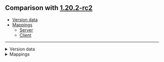 ## Comparison with [1.20.2-rc2](https://github.com/PixiGeko/Minecraft-generated-data/tree/1.20.2-rc2)

- [Version data](#version-data)
- [Mappings](#mappings)
  - [Server](#server)
  - [Client](#client)

<hr/>
<details><summary>Version data</summary>
<table><tr><th></th><th align="left">1.20.2-rc2</th><th>1.20.2</th></tr><tr><td>World version</td><td><code>3577</code></td><td><code>3578</code></td></tr><tr><td>Protocol version</td><td><code>1073741977</code></td><td><code>764</code></td></tr></table>
</details>
<details><summary>Mappings</summary>
<h2>Server</h2>



































































































































































































































































































































































































































































































































































































































































































































































































































































































































































































































































































































































































































































































































































































































































































































































































































































































































































































































































































































































































































































































































































































































































































































































































































































































































































































































































































































































































































































<h2>Client</h2>
</details>